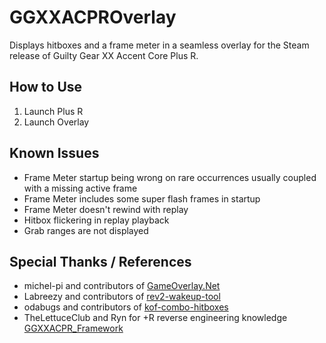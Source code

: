 # GGXXACPROverlay
Displays hitboxes and a frame meter in a seamless overlay for the Steam release of Guilty Gear XX Accent Core Plus R.

## How to Use
1. Launch Plus R
2. Launch Overlay

## Known Issues
- Frame Meter startup being wrong on rare occurrences usually coupled with a missing active frame
- Frame Meter includes some super flash frames in startup
- Frame Meter doesn't rewind with replay
- Hitbox flickering in replay playback
- Grab ranges are not displayed

## Special Thanks / References
- michel-pi and contributors of [GameOverlay.Net](https://github.com/michel-pi/GameOverlay.Net)
- Labreezy and contributors of [rev2-wakeup-tool](https://github.com/Labreezy/rev2-wakeup-tool)
- odabugs and contributors of [kof-combo-hitboxes](https://github.com/odabugs/kof-combo-hitboxes)
- TheLettuceClub and Ryn for +R reverse engineering knowledge [GGXXACPR_Framework](https://github.com/TheLettuceClub/GGXXACPR_Framework)
